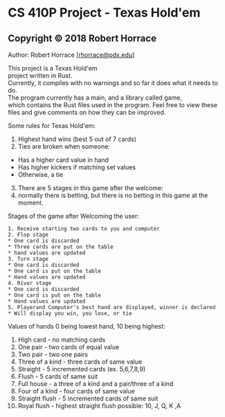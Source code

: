 CS 410P Project - Texas Hold'em
=======

## Copyright © 2018 Robert Horrace

Author: Robert Horrace [rhorrace@pdx.edu]  

This project is a Texas Hold'em  
project written in Rust.  
Currently, it compiles with no warnings and 
so far it does what it needs to do.  
The program currently has a main, and a library called game,  
which contains the Rust files used in the program. 
Feel free to view these files and give comments 
on how they can be improved.

Some rules for Texas Hold'em: 

  1. Highest hand wins (best 5 out of 7 cards)
  2. Ties are broken when someone:
  * Has a higher card value in hand  
  * Has higher kickers if matching set values
  * Otherwise, a tie
  3. There are 5 stages in this game after the welcome:
  4. normally there is betting, but there is no betting
     in this game at the moment.

Stages of the game after Welcoming the user:

    1. Receive starting two cards to you and computer
    2. Flop stage
    * One card is discarded
    * Three cards are put on the table
    * hand values are updated
    3. Turn stage  
    * One card is discarded
    * One card is put on the table
    * Hand values are updated
    4. River stage
    * One card is discarded
    * One card is put on the table
    * Hand values are updated
    5. Playerand Computer's best hand are displayed, winner is declared
    * Will display you win, you lose, or tie

Values of hands 0 being lowest hand, 10 being highest:  

  1. High card       - no matching cards
  2. One pair        - two cards of equal value 
  3. Two pair        - two one pairs
  4. Three of a kind - three cards of same value
  5. Straight        - 5 incremented cards (ex. 5,6,7,8,9)
  6. Flush           - 5 cards of same suit
  7. Full house      - a three of a kind and a pair/three of a kind
  8. Four of a kind  - four cards of same value
  9. Straight flush  - 5 incremented cards of same suit
  10. Royal flush    - highest straight flush possible: 10, J, Q, K ,A
